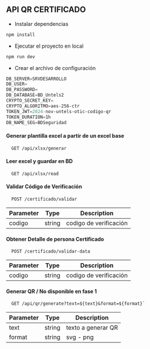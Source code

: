 ## API QR CERTIFICADO

- Instalar dependencias
```javascript
npm install
```

- Ejecutar el proyecto en local
```javascript
npm run dev
```

- Crear el archivo de configuración
```powershell
DB_SERVER=SRVDESARROLLO
DB_USER=
DB_PASSWORD=
DB_DATABASE=BD_Untels2
CRYPTO_SECRET_KEY=
CRYPTO_ALGORITMO=aes-256-ctr
TOKEN_JWT=2024-nov-untels-otic-codigo-qr
TOKEN_DURATION=1h
DB_NAME_SEG=BDSeguridad
```

#### Generar plantilla excel a partir de un excel base

```http
  GET /api/xlsx/generar
```

#### Leer excel y guardar en BD

```http
  GET /api/xlsx/read
```



#### Validar Código de Verificación

```POST
  POST /certificado/validar
```

| Parameter | Type     | Description                       |
| -------- | ------- | --------------- |
| codigo   | string | codigo de verificación |

#### Obtener Detalle de persona Certificado

```http
  POST /certificado/validar-data
```

| Parameter | Type     | Description      |
| -------- | ------- | --------------- |
| codigo   | string | codigo de verificación |


#### Generar QR / No disponible en fase 1

```http
  GET /api/qr/generate?text=${text}&format=${format}`
```
| Parameter | Type   | Description   |
| -------- | ------- | --------------- |
| text   | string | texto a generar QR |
| format   | string | svg - png |
